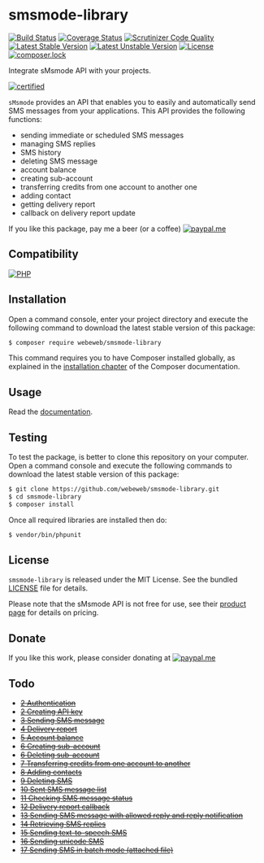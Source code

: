 smsmode-library
===============

[![Build Status](https://img.shields.io/scrutinizer/build/g/webeweb/smsmode-library/master.svg?style=flat-square)](https://scrutinizer-ci.com/g/webeweb/smsmode-library/build-status/master)
[![Coverage Status](https://img.shields.io/scrutinizer/coverage/g/webeweb/smsmode-library/master.svg?style=flat-square)](https://scrutinizer-ci.com/g/webeweb/smsmode-library/?branch=master)
[![Scrutinizer Code Quality](https://img.shields.io/scrutinizer/quality/g/webeweb/smsmode-library/master.svg?style=flat-square)](https://scrutinizer-ci.com/g/webeweb/smsmode-library/?branch=master)
[![Latest Stable Version](https://img.shields.io/packagist/v/webeweb/smsmode-library.svg?style=flat-square)](https://packagist.org/packages/webeweb/smsmode-library)
[![Latest Unstable Version](https://img.shields.io/packagist/vpre/webeweb/smsmode-library.svg?style=flat-square)](https://packagist.org/packages/webeweb/smsmode-library)
[![License](https://img.shields.io/packagist/l/webeweb/smsmode-library.svg?style=flat-square)](https://packagist.org/packages/webeweb/smsmode-library)
[![composer.lock](https://img.shields.io/badge/.lock-uncommited-important.svg?style=flat-square)](https://packagist.org/packages/webeweb/smsmode-library)

Integrate sMsmode API with your projects.

 [![certified](https://img.shields.io/badge/certified%20by-sMsmode-yellow.svg?style=flat-square&color=fbe100)](https://www.smsmode.com/api-sms)

`sMsmode` provides an API that enables you to easily and automatically send SMS
messages from your applications. This API provides the following functions:

- sending immediate or scheduled SMS messages
- managing SMS replies
- SMS history
- deleting SMS message
- account balance
- creating sub-account
- transferring credits from one account to another one
- adding contact
- getting delivery report
- callback on delivery report update

If you like this package, pay me a beer (or a coffee)
[![paypal.me](https://img.shields.io/badge/paypal.me-webeweb-0070ba.svg?style=flat-square&logo=paypal)](https://www.paypal.me/webeweb)

## Compatibility

[![PHP](https://img.shields.io/packagist/php-v/webeweb/smsmode-library.svg?style=flat-square)](http://php.net)

## Installation

Open a command console, enter your project directory and execute the following
command to download the latest stable version of this package:

```bash
$ composer require webeweb/smsmode-library
```

This command requires you to have Composer installed globally, as explained in
the [installation chapter](https://getcomposer.org/doc/00-intro.md) of the
Composer documentation.

## Usage

Read the [documentation](doc/index.md).

## Testing

To test the package, is better to clone this repository on your computer.
Open a command console and execute the following commands to download the latest
stable version of this package:

```bash
$ git clone https://github.com/webeweb/smsmode-library.git
$ cd smsmode-library
$ composer install
```

Once all required libraries are installed then do:

```bash
$ vendor/bin/phpunit
```

## License

`smsmode-library` is released under the MIT License. See the bundled [LICENSE](LICENSE)
file for details.

Please note that the sMsmode API is not free for use, see their
[product page](https://www.smsmode.com/tarifs-sms/) for details on pricing.

## Donate

If you like this work, please consider donating at
[![paypal.me](https://img.shields.io/badge/paypal.me-webeweb-0070ba.svg?style=flat-square&logo=paypal)](https://www.paypal.me/webeweb)

## Todo

- ~~[2 Authentication](https://www.smsmode.com/pdf/fiche-HTTP-api-EN.pdf)~~
- ~~[2 Creating API key](https://www.smsmode.com/pdf/fiche-HTTP-api-EN.pdf)~~
- ~~[3 Sending SMS message](https://www.smsmode.com/pdf/fiche-HTTP-api-EN.pdf)~~
- ~~[4 Delivery report](https://www.smsmode.com/pdf/fiche-HTTP-api-EN.pdf)~~
- ~~[5 Account balance](https://www.smsmode.com/pdf/fiche-HTTP-api-EN.pdf)~~
- ~~[6 Creating sub-account](https://www.smsmode.com/pdf/fiche-HTTP-api-EN.pdf)~~
- ~~[6 Deleting sub-account](https://www.smsmode.com/pdf/fiche-HTTP-api-EN.pdf)~~
- ~~[7 Transferring credits from one account to another](https://www.smsmode.com/pdf/fiche-HTTP-api-EN.pdf)~~
- ~~[8 Adding contacts](https://www.smsmode.com/pdf/fiche-HTTP-api-EN.pdf)~~
- ~~[9 Deleting SMS](https://www.smsmode.com/pdf/fiche-HTTP-api-EN.pdf)~~
- ~~[10 Sent SMS message list](https://www.smsmode.com/pdf/fiche-HTTP-api-EN.pdf)~~
- ~~[11 Checking SMS message status](https://www.smsmode.com/pdf/fiche-HTTP-api-EN.pdf)~~
- ~~[12 Delivery report callback](https://www.smsmode.com/pdf/fiche-HTTP-api-EN.pdf)~~
- ~~[13 Sending SMS message with allowed reply and reply notification](https://www.smsmode.com/pdf/fiche-HTTP-api-EN.pdf)~~
- ~~[14 Retrieving SMS replies](https://www.smsmode.com/pdf/fiche-HTTP-api-EN.pdf)~~
- ~~[15 Sending text-to-speech SMS](https://www.smsmode.com/pdf/fiche-HTTP-api-EN.pdf)~~
- ~~[16 Sending unicode SMS](https://www.smsmode.com/pdf/fiche-HTTP-api-EN.pdf)~~
- ~~[17 Sending SMS in batch mode (attached file)](https://www.smsmode.com/pdf/fiche-HTTP-api-EN.pdf)~~
